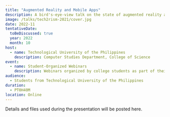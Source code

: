 ```yaml
---
title: "Augmented Reality and Mobile Apps"
description: A bird's-eye-view talk on the state of augmented reality and mobile apps
image: /talks/tech2rism-2021/cover.jpg
date: 2022-11
tentativeDate:
  toBeDiscussed: true
  year: 2022
  month: 10
host:
  - name: Technological University of the Philippines
    description: Computer Studies Department, College of Science
event: 
  - name: Student-Organized Webinars
    description: Webinars organized by college students as part of their student program.
audience:
  - Students from Technological University of the Philippines
duration:
  - PT0H40M
location: Online
---
```


Details and files used during the presentation will be posted here.